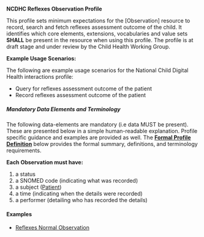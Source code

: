 **NCDHC Reflexes Observation Profile**

This profile sets minimum expectations for the [Observation] resource to record, search and fetch reflexes assessment outcome of the child. It identifies which core elements, extensions, vocabularies and value sets **SHALL** be present in the resource when using this profile. The profile is at draft stage and under review by the Child Health Working Group. 

**Example Usage Scenarios:**

The following are example usage scenarios for the National Child Digital Health interactions
profile:

-   Query for reflexes assessment outcome of the patient
-   Record reflexes assessment outcome of the patient

##### Mandatory Data Elements and Terminology


The following data-elements are mandatory (i.e data MUST be present). These are presented below in a simple human-readable explanation. Profile specific guidance and examples are provided as well.  The [**Formal Profile Definition**](#profile) below provides the  formal summary, definitions, and  terminology requirements.  

**Each Observation must have:**

1.  a status  
1.  a SNOMED code (indicating what was recorded)
1.  a subject ([Patient])
1.  a time (indicating when the details were recorded)
1.	a performer (detailing who has recorded the details)





#### Examples

- [Reflexes Normal Observation](ncdhc-observation-reflexes-normal-example.html)

[Patient]: http://build.fhir.org/ig/hl7au/au-fhir-childhealth/StructureDefinition-ncdhc-patient-baby.html
